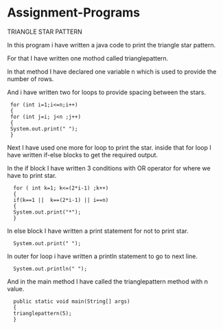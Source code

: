 # Assignment-Programs
TRIANGLE STAR PATTERN

In this program i have written a java code to print the triangle star pattern.

For that I have written one mothod called trianglepattern.

In that method I have declared one variable n which is used to provide the number of rows.

And i have written two for loops to provide spacing between the stars.


     for (int i=1;i<=n;i++)  
     {  
     for (int j=i; j<n ;j++)   
     {  
     System.out.print(" ");  
     }  



Next I have used one more for loop to print the star. inside that for loop I have written if-else blocks to get the required output.

In the if block I have written 3 conditions with OR operator for where we have to print star.


      for ( int k=1; k<=(2*i-1) ;k++)   
      {  
      if(k==1 ||  k==(2*i-1) || i==n)   
      {  
      System.out.print("*");  
      }  


In else block I have written a print statement for not to print star.

      System.out.print(" "); 

In outer for loop i have written a println statement to go to next line.

      System.out.println(" ");

And in the main method I have called the trianglepattern method with n value.

      public static void main(String[] args)
      {
      trianglepattern(5);
      } 


